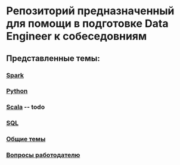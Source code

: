 # Репозиторий предназначенный для помощи в подготовке Data Engineer к собеседовниям
## Представленные темы:
### [Spark](https://github.com/Binary-hedgehog/-DataEngineer/blob/main/Spark.md)
### [Python](https://github.com/Binary-hedgehog/-DataEngineer/blob/main/Python.md)
### [Scala](https://github.com/Binary-hedgehog/-DataEngineer/blob/main/Scala.md)  -- todo
### [SQL](https://github.com/Binary-hedgehog/-DataEngineer/blob/main/SQL.md)
### [Общие темы](https://github.com/Binary-hedgehog/-DataEngineer/blob/main/Common.md)
### [Вопросы работодателю](https://github.com/Binary-hedgehog/-DataEngineer/blob/main/Questions%20for%20employer.md)
